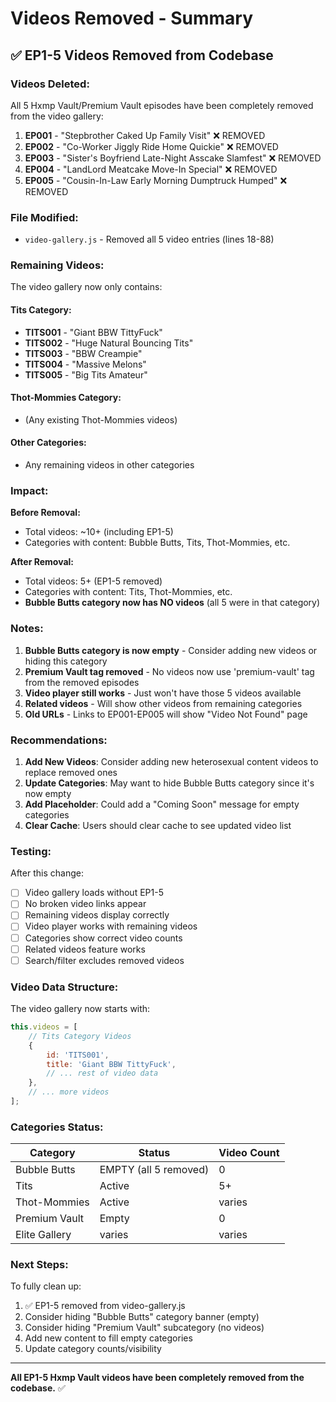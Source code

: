 # Videos Removed - Summary

## ✅ EP1-5 Videos Removed from Codebase

### **Videos Deleted:**

All 5 Hxmp Vault/Premium Vault episodes have been completely removed from the video gallery:

1. **EP001** - "Stepbrother Caked Up Family Visit" ❌ REMOVED
2. **EP002** - "Co-Worker Jiggly Ride Home Quickie" ❌ REMOVED
3. **EP003** - "Sister's Boyfriend Late-Night Asscake Slamfest" ❌ REMOVED
4. **EP004** - "LandLord Meatcake Move-In Special" ❌ REMOVED
5. **EP005** - "Cousin-In-Law Early Morning Dumptruck Humped" ❌ REMOVED

### **File Modified:**
- `video-gallery.js` - Removed all 5 video entries (lines 18-88)

### **Remaining Videos:**

The video gallery now only contains:

#### **Tits Category:**
- **TITS001** - "Giant BBW TittyFuck"
- **TITS002** - "Huge Natural Bouncing Tits"
- **TITS003** - "BBW Creampie"
- **TITS004** - "Massive Melons"
- **TITS005** - "Big Tits Amateur"

#### **Thot-Mommies Category:**
- (Any existing Thot-Mommies videos)

#### **Other Categories:**
- Any remaining videos in other categories

### **Impact:**

**Before Removal:**
- Total videos: ~10+ (including EP1-5)
- Categories with content: Bubble Butts, Tits, Thot-Mommies, etc.

**After Removal:**
- Total videos: 5+ (EP1-5 removed)
- Categories with content: Tits, Thot-Mommies, etc.
- **Bubble Butts category now has NO videos** (all 5 were in that category)

### **Notes:**

1. **Bubble Butts category is now empty** - Consider adding new videos or hiding this category
2. **Premium Vault tag removed** - No videos now use 'premium-vault' tag from the removed episodes
3. **Video player still works** - Just won't have those 5 videos available
4. **Related videos** - Will show other videos from remaining categories
5. **Old URLs** - Links to EP001-EP005 will show "Video Not Found" page

### **Recommendations:**

1. **Add New Videos**: Consider adding new heterosexual content videos to replace removed ones
2. **Update Categories**: May want to hide Bubble Butts category since it's now empty
3. **Add Placeholder**: Could add a "Coming Soon" message for empty categories
4. **Clear Cache**: Users should clear cache to see updated video list

### **Testing:**

After this change:
- [ ] Video gallery loads without EP1-5
- [ ] No broken video links appear
- [ ] Remaining videos display correctly
- [ ] Video player works with remaining videos
- [ ] Categories show correct video counts
- [ ] Related videos feature works
- [ ] Search/filter excludes removed videos

### **Video Data Structure:**

The video gallery now starts with:
```javascript
this.videos = [
    // Tits Category Videos
    {
        id: 'TITS001',
        title: 'Giant BBW TittyFuck',
        // ... rest of video data
    },
    // ... more videos
];
```

### **Categories Status:**

| Category | Status | Video Count |
|----------|--------|-------------|
| Bubble Butts | EMPTY (all 5 removed) | 0 |
| Tits | Active | 5+ |
| Thot-Mommies | Active | varies |
| Premium Vault | Empty | 0 |
| Elite Gallery | varies | varies |

### **Next Steps:**

To fully clean up:
1. ✅ EP1-5 removed from video-gallery.js
2. Consider hiding "Bubble Butts" category banner (empty)
3. Consider hiding "Premium Vault" subcategory (no videos)
4. Add new content to fill empty categories
5. Update category counts/visibility

---

**All EP1-5 Hxmp Vault videos have been completely removed from the codebase.** ✅

